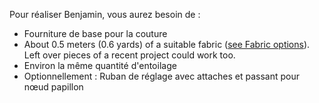 Pour réaliser Benjamin, vous aurez besoin de :

- Fourniture de base pour la couture
- About 0.5 meters (0.6 yards) of a suitable fabric ([see Fabric options](/docs/patterns/benjamin/fabric/)). Left over pieces of a recent project could work too.
- Environ la même quantité d'entoilage
- Optionnellement : Ruban de réglage avec attaches et passant pour nœud papillon
